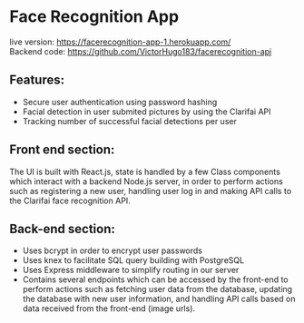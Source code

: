 # Face Recognition App
live version: https://facerecognition-app-1.herokuapp.com/<br>
Backend code: https://github.com/VictorHugo183/facerecognition-api

## Features:
<ul>
  <li>
    Secure user authentication using password hashing
  </li>
  <li>
    Facial detection in user submited pictures by using the Clarifai API
  </li>
  <li>
    Tracking number of successful facial detections per user
  </li>
</ul>

## Front end section:
The UI is built with React.js, state is handled by a few Class components which interact with a backend Node.js server, in order to perform actions such as registering a new user, handling user log in and making API calls to the Clarifai face recognition API.

## Back-end section:
<ul>
  <li>
    Uses bcrypt in order to encrypt user passwords
  </li>
  <li>
    Uses knex to facilitate SQL query building with PostgreSQL
  </li>
  <li>
    Uses Express middleware to simplify routing in our server
  </li>
  <li>
    Contains several endpoints which can be accessed by the front-end to perform actions such as fetching user data from the database, updating the database with new user information, and handling API calls based on data received from the front-end (image urls).
  </li>
  </ul>

